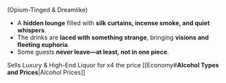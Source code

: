 (Opium-Tinged & Dreamlike)
- A **hidden lounge** filled with **silk curtains, incense smoke, and quiet whispers**.
- The drinks are **laced with something strange**, bringing **visions and fleeting euphoria**.
- Some guests **never leave—at least, not in one piece**.

Sells Luxury & High-End Liquor for x4 the price
[[Economy#**Alcohol Types and Prices**|Alcohol Prices]]
